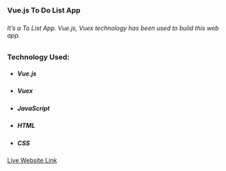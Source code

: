 <h3>Vue.js To Do List App<h3>

<h6>It’s a To List App. Vue.js, Vuex technology has been used to bulid this web app.</h6>

<h3>Technology Used:</h3>
<ul>
    <li>
        <h5>Vue.js</h5>
    </li>
    <li>
        <h5>Vuex</h5>
    </li>
    <li>
        <h5>JavaScript</h5>
    </li>
    <li>
        <h5>HTML</h5>
    </li>
    <li>
        <h5>CSS</h5>
    </li>
    
</ul>
<a target="_blank" href="https://masrursakib-vuejs-todo-list-app.netlify.app/">Live Website Link</a>
